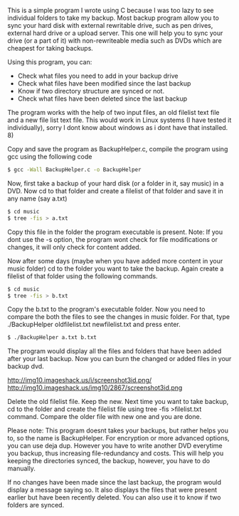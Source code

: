 This is a simple program I wrote using C because I was too lazy to see individual folders to take my backup. Most backup program allow you to sync your hard disk with external rewritable drive, such as pen drives, external hard drive or a upload server. This one will help you to sync your drive (or a part of it) with non-rewriteable media such as DVDs which are cheapest for taking backups.

Using this program, you can:

* Check what files you need to add in your backup drive
* Check what files have been modified since the last backup
* Know if two directory structure are synced or not.
* Check what files have been deleted since the last backup


The program works with the help of two input files, an old filelist text file and a new file list text file. This would work in Linux systems (I have tested it individually), sorry I dont know about windows as i dont have that installed.  8) 

Copy and save the program as BackupHelper.c, compile the program using gcc using the following code

```bash
$ gcc -Wall BackupHelper.c -o BackupHelper
```

Now, first take a backup of your hard disk (or a folder in it, say music) in a DVD. Now cd to that folder and create a filelist of that folder and save it in any name (say a.txt)

```bash
$ cd music
$ tree -fis > a.txt
```

Copy this file in the folder the program executable is present.
Note: If you dont use the -s option, the program wont check for file modifications or changes, it will only check for content added.

Now after some days (maybe when you have added more content in your music folder) cd to the folder you want to take the backup. Again create a filelist of that folder using the following commands.

```bash
$ cd music
$ tree -fis > b.txt
```

Copy the b.txt to the program's executable folder. Now you need to compare the both the files to see the changes in music folder. For that, type ./BackupHelper oldfilelist.txt newfilelist.txt and press enter.

```bash
$ ./BackupHelper a.txt b.txt
```

The program would display all the files and folders that have been added after your last backup. Now you can burn the changed or added files in your backup dvd.

http://img10.imageshack.us/i/screenshot3id.png/
http://img10.imageshack.us/img10/2867/screenshot3id.png

Delete the old filelist file. Keep the new. Next time you want to take backup, cd to the folder and create the filelist file using tree -fis >filelist.txt command. Compare the older file with new one and you are done.

Please note: This program doesnt takes your backups, but rather helps you to, so the name is BackupHelper. For encryption or more advanced options, you can use deja dup. However you have to write another DVD everytime you backup, thus increasing file-redundancy and costs. This will help you keeping the directories synced, the backup, however, you have to do manually.

If no changes have been made since the last backup, the program would display a message saying so. It also displays the files that were present earlier but have been recently deleted. You can also use it to know if two folders are synced.
